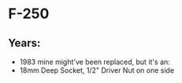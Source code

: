 # F-250
## Years:
- 1983
mine might've been replaced, but it's an:
- 18mm Deep Socket, 1/2" Driver
Nut on one side
